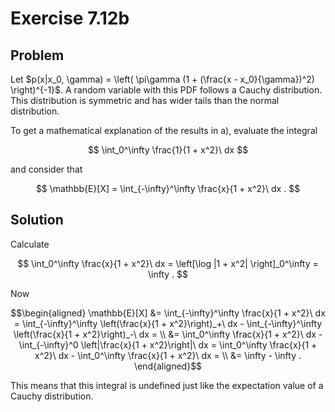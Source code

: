 # Exercise 7.12b

## Problem

Let $p(x|x_0, \gamma) = \left( \pi\gamma (1 + (\frac{x - x_0}{\gamma})^2) \right)^{-1}$.
A random variable with this PDF follows a Cauchy distribution. This distribution
is symmetric and has wider tails than the normal distribution.

To get a mathematical explanation of the results in a), evaluate the integral

$$
\int_0^\infty \frac{1}{1 + x^2}\ dx
$$

and consider that

$$
\mathbb{E}[X] = \int_{-\infty}^\infty \frac{x}{1 + x^2}\ dx .
$$

## Solution

Calculate

$$
\int_0^\infty \frac{x}{1 + x^2}\ dx = \left[\log |1 + x^2| \right]_0^\infty =
\infty .
$$

Now

```math
\begin{aligned}
\mathbb{E}[X] &= \int_{-\infty}^\infty \frac{x}{1 + x^2}\ dx =
\int_{-\infty}^\infty \left(\frac{x}{1 + x^2}\right)_+\ dx -
\int_{-\infty}^\infty \left(\frac{x}{1 + x^2}\right)_-\ dx = \\
&= \int_0^\infty \frac{x}{1 + x^2}\ dx -
    \int_{-\infty}^0 \left|\frac{x}{1 + x^2}\right|\ dx =
\int_0^\infty \frac{x}{1 + x^2}\ dx -
    \int_0^\infty \frac{x}{1 + x^2}\ dx = \\
&= \infty - \infty .
\end{aligned}
```

This means that this integral is undefined just like the expectation value of
a Cauchy distribution.
